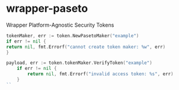# wrapper-paseto
Wrapper Platform-Agnostic Security Tokens

```go
tokenMaker, err := token.NewPasetoMaker("example")
if err != nil {
return nil, fmt.Errorf("cannot create token maker: %w", err)
}
```

```go
payload, err := token.tokenMaker.VerifyToken("example")
	if err != nil {
		return nil, fmt.Errorf("invalid access token: %s", err)
	}
``